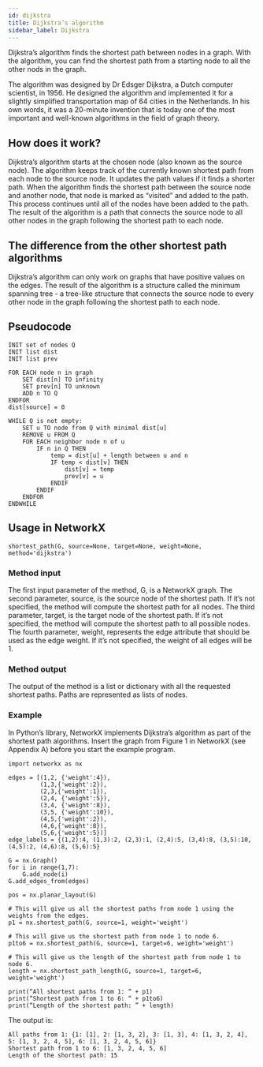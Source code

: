 ```yaml
---
id: dijkstra
title: Dijkstra’s algorithm
sidebar_label: Dijkstra
---
```


Dijkstra’s algorithm finds the shortest path between nodes in a graph. With the algorithm, you can find the shortest path from a starting node to all the other nods in the graph.

The algorithm was designed by Dr Edsger Dijkstra, a Dutch computer scientist, in 1956. He designed the algorithm and implemented it for a slightly simplified transportation map of 64 cities in the Netherlands. In his own words, it was a 20-minute invention that is today one of the most important and well-known algorithms in the field of graph theory.

## How does it work?

Dijkstra’s algorithm starts at the chosen node (also known as the source node). The algorithm keeps track of the currently known shortest path from each node to the source node. It updates the path values if it finds a shorter path. When the algorithm finds the shortest path between the source node and another node, that node is marked as “visited” and added to the path. This process continues until all of the nodes have been added to the path. The result of the algorithm is a path that connects the source node to all other nodes in the graph following the shortest path to each node.

## The difference from the other shortest path algorithms

Dijkstra’s algorithm can only work on graphs that have positive values on the edges. The result of the algorithm is a structure called the minimum spanning tree - a tree-like structure that connects the source node to every other node in the graph following the shortest path to each node.

## Pseudocode

```
INIT set of nodes Q
INIT list dist
INIT list prev

FOR EACH node n in graph
    SET dist[n] TO infinity
    SET prev[n] TO unknown
    ADD n TO Q
ENDFOR
dist[source] = 0

WHILE Q is not empty:
    SET u TO node from Q with minimal dist[u]
    REMOVE u FROM Q
    FOR EACH neighbor node n of u
        IF n in Q THEN
            temp = dist[u] + length between u and n
            IF temp < dist[v] THEN
                dist[v] = temp
                prev[v] = u
            ENDIF
        ENDIF
    ENDFOR
ENDWHILE
```

## Usage in NetworkX

`shortest_path(G, source=None, target=None, weight=None, method='dijkstra')`

### Method input

The first input parameter of the method, G, is a NetworkX graph. 
The second parameter, source, is the source node of the shortest path. If it’s not specified, the method will compute the shortest path for all nodes. 
The third parameter, target, is the target node of the shortest path. If it’s not specified, the method will compute the shortest path to all possible nodes. 
The fourth parameter, weight, represents the edge attribute that should be used as the edge weight. If it’s not specified, the weight of all edges will be 1. 

### Method output

The output of the method is a list or dictionary with all the requested shortest paths. Paths are represented as lists of nodes. 

### Example

In Python’s library, NetworkX implements Dijkstra’s algorithm as part of the shortest path algorithms. Insert the graph from Figure 1 in NetworkX (see Appendix A) before you start the example program.

```python=
import networkx as nx

edges = [(1,2, {'weight':4}),
         (1,3,{'weight':2}),
         (2,3,{'weight':1}),
         (2,4, {'weight':5}),
         (3,4, {'weight':8}),
         (3,5, {'weight':10}),
         (4,5,{'weight':2}),
         (4,6,{'weight':8}),
         (5,6,{'weight':5})]
edge_labels = {(1,2):4, (1,3):2, (2,3):1, (2,4):5, (3,4):8, (3,5):10, (4,5):2, (4,6):8, (5,6):5}

G = nx.Graph()
for i in range(1,7):
    G.add_node(i)
G.add_edges_from(edges)

pos = nx.planar_layout(G)

# This will give us all the shortest paths from node 1 using the weights from the edges. 
p1 = nx.shortest_path(G, source=1, weight='weight')

# This will give us the shortest path from node 1 to node 6.
p1to6 = nx.shortest_path(G, source=1, target=6, weight='weight')

# This will give us the length of the shortest path from node 1 to node 6.
length = nx.shortest_path_length(G, source=1, target=6, weight='weight')

print(“All shortest paths from 1: “ + p1)
print(“Shortest path from 1 to 6: “ + p1to6)
print(“Length of the shortest path: ” + length)
```

The output is:

```
All paths from 1: {1: [1], 2: [1, 3, 2], 3: [1, 3], 4: [1, 3, 2, 4], 5: [1, 3, 2, 4, 5], 6: [1, 3, 2, 4, 5, 6]}
Shortest path from 1 to 6: [1, 3, 2, 4, 5, 6]
Length of the shortest path: 15
```

